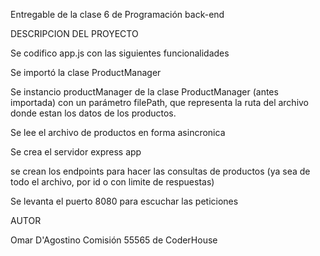 Entregable de la clase 6 de Programación back-end

DESCRIPCION DEL PROYECTO

Se codifico app.js con las siguientes funcionalidades  

  Se importó la clase ProductManager 
  
  Se instancio productManager de la clase ProductManager (antes importada) con un parámetro filePath, que representa la ruta del archivo donde estan los datos de los productos. 

  Se lee el archivo de productos en forma asincronica 

  Se crea el servidor express app

  se crean los endpoints para hacer las consultas de productos (ya sea de todo el archivo, por id o con limite de respuestas)

  Se levanta el puerto 8080 para escuchar las peticiones


AUTOR 

Omar D'Agostino
Comisión 55565  de CoderHouse